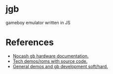jgb
===

gameboy emulator written in JS

References
===

*  [Nocash gb hardware documentation.](http://problemkaputt.de/pandocs.htm)
*  [Tech demos/roms with source code.](http://www.opusgames.com/games/GBDev/GBDev.html)
*  [General demos and gb development soft/hard.](http://gbdev.gg8.se/)

